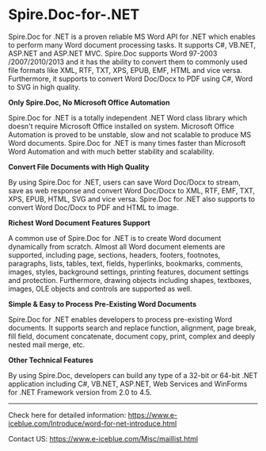 Spire.Doc-for-.NET
=======================

Spire.Doc for .NET is a proven reliable MS Word API for .NET which enables to perform many Word document processing tasks. It supports C#, VB.NET, ASP.NET and ASP.NET MVC. Spire.Doc supports Word 97-2003 /2007/2010/2013 and it has the ability to convert them to commonly used file formats like XML, RTF, TXT, XPS, EPUB, EMF, HTML and vice versa. Furthermore, it supports to convert Word Doc/Docx to PDF using C#, Word to SVG in high quality.

<b>Only Spire.Doc, No Microsoft Office Automation</b>

Spire.Doc for .NET is a totally independent .NET Word class library which doesn't require Microsoft Office installed on system. Microsoft Office Automation is proved to be unstable, slow and not scalable to produce MS Word documents. Spire.Doc for .NET is many times faster than Microsoft Word Automation and with much better stability and scalability.

<b>Convert File Documents with High Quality</b>

By using Spire.Doc for .NET, users can save Word Doc/Docx to stream, save as web response and convert Word Doc/Docx to XML, RTF, EMF, TXT, XPS, EPUB, HTML, SVG and vice versa. Spire.Doc for .NET also supports to convert Word Doc/Docx to PDF and HTML to image.

<b>Richest Word Document Features Support</b>

A common use of Spire.Doc for .NET is to create Word document dynamically from scratch. Almost all Word document elements are supported, including page, sections, headers, footers, footnotes, paragraphs, lists, tables, text, fields, hyperlinks, bookmarks, comments, images, styles, background settings, printing features, document settings and protection. Furthermore, drawing objects including shapes, textboxes, images, OLE objects and controls are supported as well.

<b>Simple & Easy to Process Pre-Existing Word Documents</b>

Spire.Doc for .NET enables developers to process pre-existing Word documents. It supports search and replace function, alignment, page break, fill field, document concatenate, document copy, print, complex and deeply nested mail merge, etc.

<b>Other Technical Features</b>
  
By using Spire.Doc, developers can build any type of a 32-bit or 64-bit .NET application including C#, VB.NET, ASP.NET, Web Services and WinForms for .NET Framework version from 2.0 to 4.5.

-----------------------------------------------------------------------

Check here for detailed information:
https://www.e-iceblue.com/Introduce/word-for-net-introduce.html

Contact US:
https://www.e-iceblue.com/Misc/maillist.html
